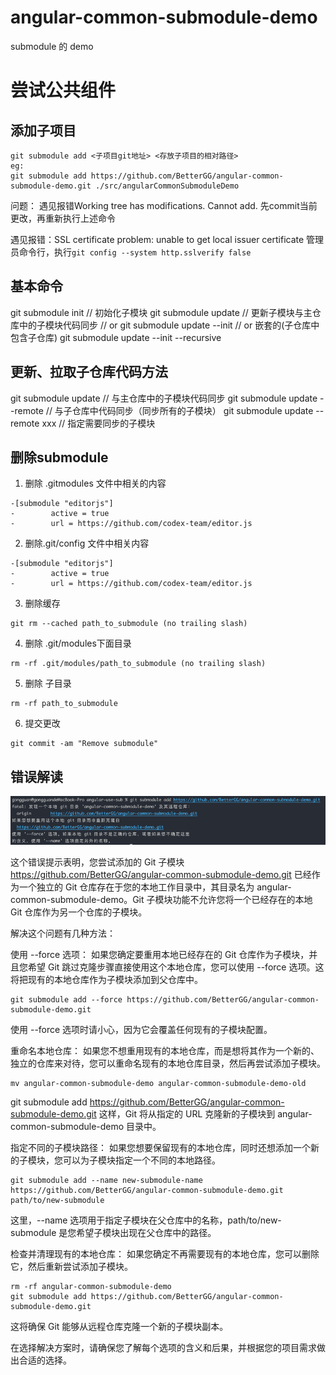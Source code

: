 # angular-common-submodule-demo
submodule 的 demo

# 尝试公共组件

## 添加子项目
```
git submodule add <子项目git地址> <存放子项目的相对路径>
eg:
git submodule add https://github.com/BetterGG/angular-common-submodule-demo.git ./src/angularCommonSubmoduleDemo
```
问题：
遇见报错Working tree has modifications.  Cannot add.
先commit当前更改，再重新执行上述命令


遇见报错：SSL certificate problem: unable to get local issuer certificate
管理员命令行，执行`git config --system http.sslverify false`

## 基本命令
git submodule init // 初始化子模块
git submodule update // 更新子模块与主仓库中的子模块代码同步
// or
git submodule update --init
// or 嵌套的(子仓库中包含子仓库)
git submodule update --init --recursive

## 更新、拉取子仓库代码方法
git submodule update // 与主仓库中的子模块代码同步
git submodule update --remote // 与子仓库中代码同步（同步所有的子模块）
git submodule update --remote xxx // 指定需要同步的子模块

## 删除submodule
1. 删除 .gitmodules 文件中相关的内容
```
-[submodule "editorjs"]
-        active = true
-        url = https://github.com/codex-team/editor.js
```
2. 删除.git/config 文件中相关内容
```
-[submodule "editorjs"]
-        active = true
-        url = https://github.com/codex-team/editor.js
```
3. 删除缓存
```
git rm --cached path_to_submodule (no trailing slash)
```
4. 删除 .git/modules下面目录
```
rm -rf .git/modules/path_to_submodule (no trailing slash)
```
5. 删除 子目录
```
rm -rf path_to_submodule
```
6. 提交更改
```
git commit -am "Remove submodule"
```

## 错误解读
![img.png](img.png)

这个错误提示表明，您尝试添加的 Git 子模块 https://github.com/BetterGG/angular-common-submodule-demo.git 已经作为一个独立的 Git 仓库存在于您的本地工作目录中，其目录名为 angular-common-submodule-demo。Git 子模块功能不允许您将一个已经存在的本地 Git 仓库作为另一个仓库的子模块。

解决这个问题有几种方法：

使用 --force 选项：
如果您确定要重用本地已经存在的 Git 仓库作为子模块，并且您希望 Git 跳过克隆步骤直接使用这个本地仓库，您可以使用 --force 选项。这将把现有的本地仓库作为子模块添加到父仓库中。

```
git submodule add --force https://github.com/BetterGG/angular-common-submodule-demo.git
```
使用 --force 选项时请小心，因为它会覆盖任何现有的子模块配置。

重命名本地仓库：
如果您不想重用现有的本地仓库，而是想将其作为一个新的、独立的仓库来对待，您可以重命名现有的本地仓库目录，然后再尝试添加子模块。

```
mv angular-common-submodule-demo angular-common-submodule-demo-old
```
git submodule add https://github.com/BetterGG/angular-common-submodule-demo.git
这样，Git 将从指定的 URL 克隆新的子模块到 angular-common-submodule-demo 目录中。

指定不同的子模块路径：
如果您想要保留现有的本地仓库，同时还想添加一个新的子模块，您可以为子模块指定一个不同的本地路径。

```
git submodule add --name new-submodule-name https://github.com/BetterGG/angular-common-submodule-demo.git path/to/new-submodule
```
这里，--name 选项用于指定子模块在父仓库中的名称，path/to/new-submodule 是您希望子模块出现在父仓库中的路径。

检查并清理现有的本地仓库：
如果您确定不再需要现有的本地仓库，您可以删除它，然后重新尝试添加子模块。

```
rm -rf angular-common-submodule-demo  
git submodule add https://github.com/BetterGG/angular-common-submodule-demo.git
```
这将确保 Git 能够从远程仓库克隆一个新的子模块副本。

在选择解决方案时，请确保您了解每个选项的含义和后果，并根据您的项目需求做出合适的选择。
